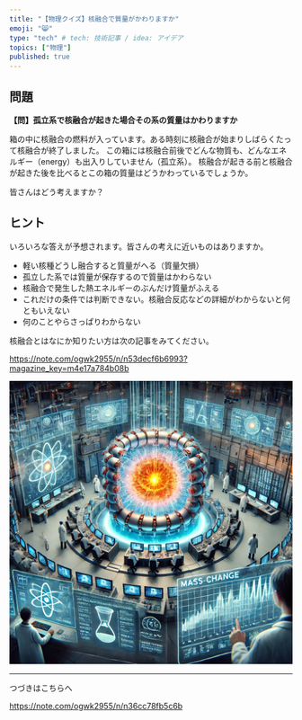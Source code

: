 ```yaml
---
title: "【物理クイズ】核融合で質量がかわりますか"
emoji: "😸"
type: "tech" # tech: 技術記事 / idea: アイデア
topics: ["物理"]
published: true
---
```


## 問題 

**【問】孤立系で核融合が起きた場合その系の質量はかわりますか**

箱の中に核融合の燃料が入っています。ある時刻に核融合が始まりしばらくたって核融合が終了しました。 この箱には核融合前後でどんな物質も、どんなエネルギー（energy）も出入りしていません（孤立系）。 核融合が起きる前と核融合が起きた後を比べるとこの箱の質量はどうかわっているでしょうか。

皆さんはどう考えますか？

## ヒント 

いろいろな答えが予想されます。皆さんの考えに近いものはありますか。

- 軽い核種どうし融合すると質量がへる（質量欠損）
- 孤立した系では質量が保存するので質量はかわらない
- 核融合で発生した熱エネルギーのぶんだけ質量がふえる
- これだけの条件では判断できない。核融合反応などの詳細がわからないと何ともいえない
- 何のことやらさっぱりわからない

核融合とはなにか知りたい方は次の記事をみてください。

https://note.com/ogwk2955/n/n53decf6b6993?magazine_key=m4e17a784b08b

![](/images/qpe250213fusion.webp)

----
つづきはこちらへ

https://note.com/ogwk2955/n/n36cc78fb5c6b
